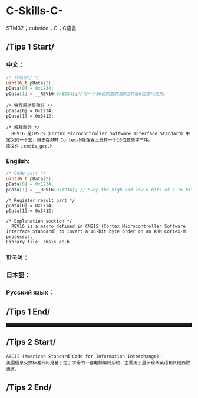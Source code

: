 # C-Skills-C-
STM32；cubeide；C；C语言

## /**********************************************Tips 1 Start**********************************************/
### 中文：
```C
/* 代码部分 */
uint16_t pData[2];
pData[0] = 0x1234;
pData[1] = __REV16(0x1234);//将一个16位的数的高8位和低8位进行交换。
```
    
    /* 寄存器结果部分 */
    pData[0] = 0x1234;
    pData[1] = 0x3412;
    
    /* 解释部分 */
    __REV16 是CMSIS（Cortex Microcontroller Software Interface Standard）中定义的一个宏，用于在ARM Cortex-M处理器上反转一个16位数的字节序。
    库文件：cmsis_gcc.h
    
### Engilsh:
```C
/* Code part */
uint16_t pData[2];
pData[0] = 0x1234;
pData[1] = __REV16(0x1234); // Swap the high and low 8 bits of a 16-bit number.
```
    
    /* Register result part */
    pData[0] = 0x1234;
    pData[1] = 0x3412;
    
    /* Explanation section */
    __REV16 is a macro defined in CMSIS (Cortex Microcontroller Software Interface Standard) to invert a 16-bit byte order on an ARM Cortex-M processor.
    Library file: cmsis_gc.h
### 한국어：
### 日本語：
### Русский язык：
## /**********************************************Tips 1 End**********************************************/

 <hr style="height:10px;border:none;border-top:10px skyblue;"/>
 
## /**********************************************Tips 2 Start**********************************************/
    ASCII (American Standard Code for Information Interchange)：
    美国信息交换标准代码是基于拉丁字母的一套电脑编码系统，主要用于显示现代英语和其他西欧语言。
## /**********************************************Tips 2 End**********************************************/
